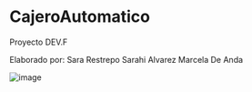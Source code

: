 # CajeroAutomatico
Proyecto DEV.F

Elaborado por:
Sara Restrepo
Sarahi Alvarez
Marcela De Anda

![image](https://user-images.githubusercontent.com/92764353/141216483-69ac3dd7-741c-4c65-a495-8fb85b612e6e.png)
